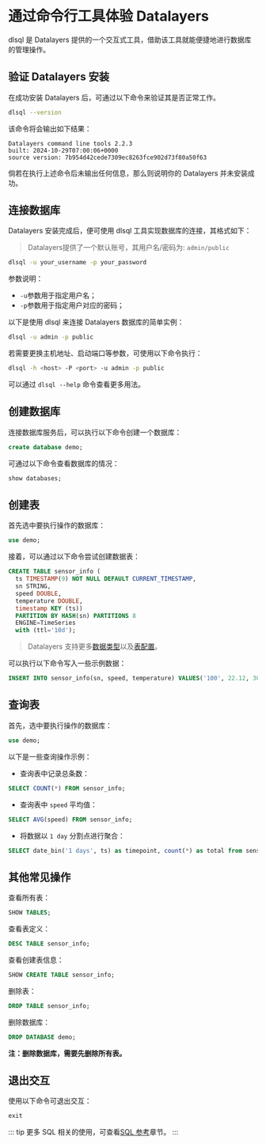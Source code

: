 # 通过命令行工具体验 Datalayers

dlsql 是 Datalayers 提供的一个交互式工具，借助该工具就能便捷地进行数据库的管理操作。

## 验证 Datalayers 安装
在成功安装 Datalayers 后，可通过以下命令来验证其是否正常工作。
``` bash
dlsql --version
```
该命令将会输出如下结果：
```
Datalayers command line tools 2.2.3
built: 2024-10-29T07:00:06+0000
source version: 7b954d42cede7309ec8263fce902d73f80a50f63
```
倘若在执行上述命令后未输出任何信息，那么则说明你的 Datalayers 并未安装成功。



## 连接数据库
Datalayers 安装完成后，便可使用 dlsql 工具实现数据库的连接，其格式如下：
> Datalayers提供了一个默认账号，其用户名/密码为: `admin/public`
``` bash
dlsql -u your_username -p your_password
```
参数说明：
- `-u`参数用于指定用户名；
- `-p`参数用于指定用户对应的密码；

以下是使用 dlsql 来连接 Datalayers 数据库的简单实例：
``` bash
dlsql -u admin -p public
```

若需要更换主机地址、启动端口等参数，可使用以下命令执行：

``` bash
dlsql -h <host> -P <port> -u admin -p public
```

可以通过 `dlsql --help` 命令查看更多用法。

## 创建数据库

连接数据库服务后，可以执行以下命令创建一个数据库：

``` sql
create database demo;
```

可通过以下命令查看数据库的情况：

``` sql
show databases;
```

## 创建表

首先选中要执行操作的数据库：

``` sql
use demo;
```

接着，可以通过以下命令尝试创建数据表：

``` sql
CREATE TABLE sensor_info (
  ts TIMESTAMP(9) NOT NULL DEFAULT CURRENT_TIMESTAMP,
  sn STRING,
  speed DOUBLE,
  temperature DOUBLE,
  timestamp KEY (ts))
  PARTITION BY HASH(sn) PARTITIONS 8
  ENGINE=TimeSeries
  with (ttl='10d');
```

> Datalayers 支持更多[数据类型](../sql-reference/data-type.md)以及[表配置](../sql-reference/table-engine/timeseries.md)。

可以执行以下命令写入一些示例数据：

``` sql
INSERT INTO sensor_info(sn, speed, temperature) VALUES('100', 22.12, 30.8), ('101', 34.12, 40.6), ('102', 56.12, 52.3);
```

## 查询表

首先，选中要执行操作的数据库：

``` sql
use demo;
```
以下是一些查询操作示例：
- 查询表中记录总条数：

``` sql
SELECT COUNT(*) FROM sensor_info;
```

- 查询表中 `speed` 平均值：

``` sql
SELECT AVG(speed) FROM sensor_info;
```

- 将数据以 `1 day` 分割点进行聚合：

``` sql
SELECT date_bin('1 days', ts) as timepoint, count(*) as total from sensor_info group by timepoint;
```


## 其他常见操作

查看所有表：

``` sql
SHOW TABLES;
```

查看表定义：

``` sql
DESC TABLE sensor_info;
```

查看创建表信息：

``` sql
SHOW CREATE TABLE sensor_info;
```

删除表：

``` sql
DROP TABLE sensor_info;
```

删除数据库：

``` sql
DROP DATABASE demo;
```
**注：删除数据库，需要先删除所有表。**

## 退出交互

使用以下命令可退出交互：

``` sql
exit
```

::: tip
更多 SQL 相关的使用，可查看[SQL 参考](../sql-reference/data-type.md)章节。
:::
